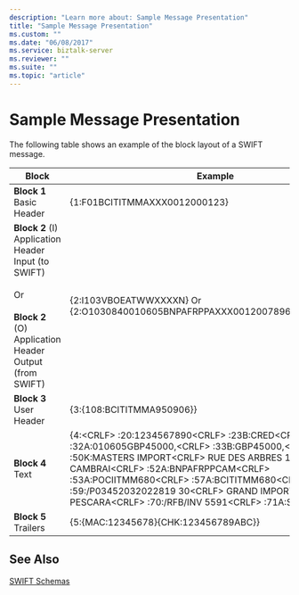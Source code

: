 ```yaml
---
description: "Learn more about: Sample Message Presentation"
title: "Sample Message Presentation"
ms.custom: ""
ms.date: "06/08/2017"
ms.service: biztalk-server
ms.reviewer: ""
ms.suite: ""
ms.topic: "article"
---
```

# Sample Message Presentation
The following table shows an example of the block layout of a SWIFT message.  
  
|Block|Example|  
|-----------|-------------|  
|**Block 1** Basic Header|{1:F01BCITITMMAXXX0012000123}|  
|**Block 2** (I) Application Header Input (to SWIFT)<br /><br /> Or<br /><br /> **Block 2** (O) Application Header Output (from SWIFT)|{2:I103VBOEATWWXXXXN} Or {2:O1030840010605BNPAFRPPAXXX00120078960106051051U3|  
|**Block 3** User Header|{3:{108:BCITITMMA950906}}|  
|**Block 4** Text|{4:\<CRLF\> :20:1234567890\<CRLF\> :23B:CRED\<CRLF\> :32A:010605GBP45000,\<CRLF\> :33B:GBP45000,\<CRLF\> :50K:MASTERS IMPORT\<CRLF\> RUE DES ARBRES 119\<CRLF\> CAMBRAI\<CRLF\> :52A:BNPAFRPPCAM\<CRLF\> :53A:POCIITMM680\<CRLF\> :57A:BCITITMM680\<CRLF\> :59:/P03452032022819 30\<CRLF\> GRAND IMPORT\<CRLF\> PESCARA\<CRLF\> :70:/RFB/INV 5591\<CRLF\> :71A:SHA\<CRLF\> -}|  
|**Block 5** Trailers|{5:{MAC:12345678}{CHK:123456789ABC}}|  
  
## See Also  
 [SWIFT Schemas](../../adapters-and-accelerators/accelerator-swift/swift-schemas.md)
